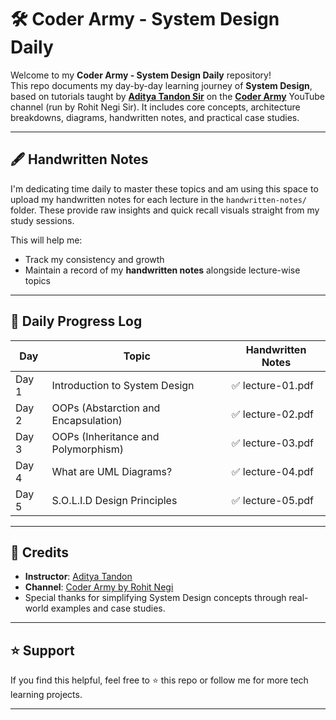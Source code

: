 # 🛠️ Coder Army - System Design Daily

Welcome to my **Coder Army - System Design Daily** repository!  
This repo documents my day-by-day learning journey of **System Design**, based on tutorials taught by [**Aditya Tandon Sir**](https://www.linkedin.com/in/adityatandon2?lipi=urn%3Ali%3Apage%3Ad_flagship3_profile_view_base_contact_details%3B31XYqLkHQouiNrxhKfF4Qg%3D%3D) on the [**Coder Army**](https://www.youtube.com/@CoderArmy9) YouTube channel (run by Rohit Negi Sir). It includes core concepts, architecture breakdowns, diagrams, handwritten notes, and practical case studies.

---

## 🖋️ Handwritten Notes

I'm dedicating time daily to master these topics and am using this space to upload my handwritten notes for each lecture in the `handwritten-notes/` folder. These provide raw insights and quick recall visuals straight from my study sessions.

This will help me:
- Track my consistency and growth
- Maintain a record of my **handwritten notes** alongside lecture-wise topics

---

## 📅 Daily Progress Log

| Day | Topic | Handwritten Notes |
|-----|-------|--------------------|
| Day 1 | Introduction to System Design | ✅ lecture-01.pdf |
| Day 2 | OOPs (Abstarction and Encapsulation) | ✅ lecture-02.pdf |
| Day 3 | OOPs (Inheritance and Polymorphism) | ✅ lecture-03.pdf |
| Day 4 | What are UML Diagrams? | ✅ lecture-04.pdf |
| Day 5 | S.O.L.I.D Design Principles | ✅ lecture-05.pdf |

---

## 🙌 Credits 

- **Instructor**: [Aditya Tandon](https://www.linkedin.com/in/adityatandon2?lipi=urn%3Ali%3Apage%3Ad_flagship3_profile_view_base_contact_details%3B31XYqLkHQouiNrxhKfF4Qg%3D%3D)
- **Channel**: [Coder Army by Rohit Negi](https://www.youtube.com/@CoderArmy9)
- Special thanks for simplifying System Design concepts through real-world examples and case studies.

---

## ⭐️ Support

If you find this helpful, feel free to ⭐️ this repo or follow me for more tech learning projects.

---